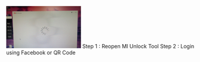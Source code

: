 <img src="photo_6262390371921282648_y.jpg" alt="Issue Screenshot" width="200">
Step 1 : Reopen MI Unlock Tool  
Step 2 : Login using Facebook or QR Code
